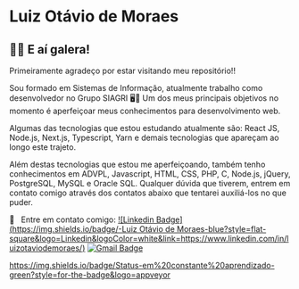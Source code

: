 # Luiz Otávio de Moraes

## 🙋‍♂️ E aí galera!

Primeiramente agradeço por estar visitando meu repositório!!

Sou formado em Sistemas de Informação, atualmente trabalho como desenvolvedor no Grupo SIAGRI 🖥️🌾
Um dos meus principais objetivos no momento é aperfeiçoar meus conhecimentos para desenvolvimento web.

Algumas das tecnologias que estou estudando atualmente são: React JS, Node.js, Next.js, Typescript, Yarn e demais tecnologias que apareçam ao longo este trajeto.

Além destas tecnologias que estou me aperfeiçoando, também tenho conhecimentos em ADVPL, Javascript, HTML, CSS, PHP, C, Node.js, jQuery, PostgreSQL, MySQL e Oracle SQL. Qualquer dúvida que tiverem, entrem em contato comigo através dos contatos abaixo que tentarei auxiliá-los no que puder.

📧 &nbsp; Entre em contato comigo:
[![Linkedin Badge](https://img.shields.io/badge/-Luiz Otávio de Moraes-blue?style=flat-square&logo=Linkedin&logoColor=white&link=https://www.linkedin.com/in/luizotaviodemoraes/)](https://www.linkedin.com/in/luizotaviodemoraes/)
[![Gmail Badge](https://img.shields.io/badge/-1luizzotavio0@gmail.com-c14438?style=flat-square&logo=Gmail&logoColor=white&link=mailto:1luizzotavio0@gmail.com)](mailto:1luizzotavio0@gmail.com)

https://img.shields.io/badge/Status-em%20constante%20aprendizado-green?style=for-the-badge&logo=appveyor
